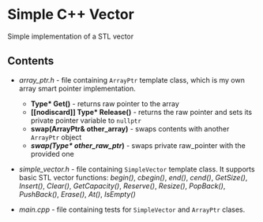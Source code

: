 # Simple C++ Vector
Simple implementation of a STL vector

## Contents
* *array_ptr.h*  -  file containing ```ArrayPtr``` template class, which is my own array smart pointer implementation.
  * __Type* Get()__ - returns raw pointer to the array
  * __[[nodiscard]] Type* Release()__ - returns the raw pointer and sets its private pointer variable to ```nullptr```
  * __swap(ArrayPtr& other_array)__ - swaps contents with another ```ArrayPtr``` object
  * ___swap(Type* other_raw_ptr_)__ - swaps private raw_pointer with the provided one

* *simple_vector.h* - file containing ```SimpleVector``` template class. It supports basic STL vector functions: *begin()*, *cbegin()*, *end()*, *cend()*, *GetSize()*, *Insert()*, *Clear()*, *GetCapacity()*, *Reserve()*, *Resize()*, *PopBack()*, *PushBack()*, *Erase()*, *At()*, *IsEmpty()*

* *main.cpp* - file containing tests for ```SimpleVector``` and ```ArrayPtr``` clases.

